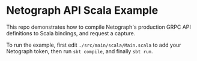 
# Netograph API Scala Example

This repo demonstrates how to compile Netograph's production GRPC API
definitions to Scala bindings, and request a capture.

To run the example, first edit `./src/main/scala/Main.scala` to add your
Netograph token, then run `sbt compile`, and finally `sbt run`.
